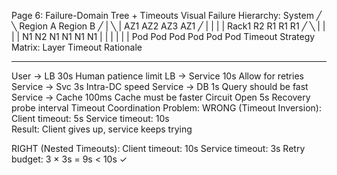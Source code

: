 Page 6: Failure-Domain Tree + Timeouts
Visual Failure Hierarchy:
                        System
                     ╱         ╲
                Region A      Region B
               ╱    |    ╲        |
            AZ1    AZ2    AZ3    AZ1
           ╱ |      |      |      |
        Rack1 R2    R1     R1     R1
        ╱ ╲   |     |      |      |
      N1  N2  N1    N1     N1     N1
      |   |   |     |      |      |
     Pod Pod Pod   Pod    Pod    Pod
Timeout Strategy Matrix:
Layer           Timeout    Rationale
-----           -------    ---------
User → LB       30s        Human patience limit
LB → Service    10s        Allow for retries
Service → Svc   3s         Intra-DC speed
Service → DB    1s         Query should be fast
Service → Cache 100ms      Cache must be faster
Circuit Open    5s         Recovery probe interval
Timeout Coordination Problem:
WRONG (Timeout Inversion):
Client timeout:   5s
Service timeout:  10s  
Result: Client gives up, service keeps trying

RIGHT (Nested Timeouts):
Client timeout:   10s
Service timeout:  3s
Retry budget:     3 × 3s = 9s < 10s ✓